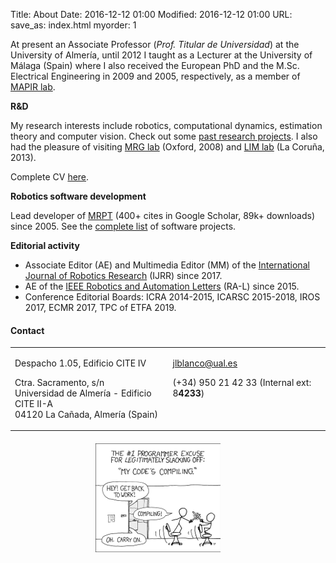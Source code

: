 Title: About
Date: 2016-12-12 01:00
Modified: 2016-12-12 01:00
URL:
save_as: index.html
myorder: 1

At present an Associate Professor (<i>Prof. Titular de Universidad</i>) at the University of Almería,
until 2012 I taught as a Lecturer at the University of Málaga (Spain)
where I also received the European PhD and the M.Sc. Electrical Engineering in 2009 and 2005, respectively, as a member of [MAPIR lab](http://mapir.isa.uma.es/mapirwebsite/).

**<i class="fas fa-flask"></i>  R&D**

My research interests include robotics, computational dynamics, estimation theory and computer vision.
Check out some [past research projects](http://mapir.isa.uma.es/mapirwebsite/index.php/projects-top-menu).
I also had the pleasure of visiting [MRG lab](http://mrg.robots.ox.ac.uk/) (Oxford, 2008)
and [LIM lab](http://lim.ii.udc.es/people.en.html) (La Coruña, 2013).</p>

Complete CV [here](https://w3.ual.es/~jlblanco/docs/jlblanco-cv-english.pdf).

**<i class="fas fa-robot"></i>  Robotics software development**

Lead developer of [MRPT](http://www.mrpt.org/) (400+ cites in Google Scholar, 89k+ downloads) since 2005.
See the [complete list]({filename}software.md) of software projects.

**<i class="fas fa-pencil-alt"></i>  Editorial activity**

  * Associate Editor (AE) and Multimedia Editor (MM) of the [International Journal of Robotics Research](http://journals.sagepub.com/home/ijr) (IJRR) since 2017.
  * AE of the [IEEE Robotics and Automation Letters](http://www.ieee-ras.org/publications/ra-l) (RA-L) since 2015.
  * Conference Editorial Boards: ICRA 2014-2015, ICARSC 2015-2018, IROS 2017, ECMR 2017, TPC of ETFA 2019.

#### Contact

<table style="border:none;">
<tr>
<td style="vertical-align:text-top;">
	<p><i class="fas fa-building"></i> Despacho 1.05, Edificio CITE IV </p>
	<p><i class="fas fa-envelope"></i>
		Ctra. Sacramento, s/n <br/>
		Universidad de Almer&iacute;a - Edificio CITE II-A <br/>
		04120 La Ca&ntilde;ada, Almer&iacute;a (Spain)
		</p>
</td>
<td style="vertical-align:text-top;">
	<p><i class="fas fa-at"></i> <a href="mailto:jlblanco@ual.es">jlblanco@ual.es</a></p>
	<p><i class="fas fa-phone"></i> (+34) 950 21 42 33  (Internal ext: 8<b>4233</b>) </p>
</td>
</tr>
</table>


<div style="text-align:center; margin-top: 20px;clear:both;">
	<a href="http://xkcd.com/303/" target="_blank" rel="nofollow"><img style="border:none;" src="imgs/compiling.png" alt="compiling" /></a>
	&nbsp; &nbsp;
	&nbsp; &nbsp;
</div>
